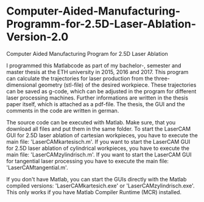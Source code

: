 # Computer-Aided-Manufacturing-Programm-for-2.5D-Laser-Ablation-Version-2.0

Computer Aided Manufacturing Program for 2.5D Laser Ablation

I programmed this Matlabcode as part of my bachelor-, semester and master thesis at the ETH university in 2015, 2016 and 2017. This program can calculate the trajectories for laser production from the three-dimensional geometry (stl-file) of the desired workpiece. These trajectories can be saved as g-code, which can be adjusted in the program for different laser processing machines. Further informations are written in the thesis paper itself, which is attached as a pdf-file. The thesis, the GUI and the comments in the code are written in german.

The source code can be executed with Matlab. Make sure, that you download all files and put them in the same folder. To start the LaserCAM GUI for 2.5D laser ablation of cartesian workpieces, you have to execute the main file: 'LaserCAMkartesisch.m'. If you want to start the LaserCAM GUI for 2.5D laser ablation of cylindrical workpieces, you have to execute the main file: 'LaserCAMzylindrisch.m'. If you want to start the LaserCAM GUI for tangential laser processing you have to execute the main file: 'LaserCAMtangential.m'.

If you don't have Matlab, you can start the GUIs directly with the Matlab compiled versions: 'LaserCAMkartesich.exe' or 'LaserCAMzylindrisch.exe'. This only works if you have Matlab Compiler Runtime (MCR) installed.
